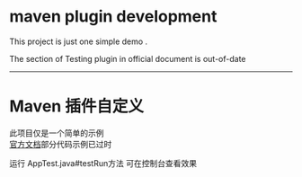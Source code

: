 # maven plugin development 


This project is just one simple demo .

The section of Testing plugin in official document is out-of-date

---

# Maven 插件自定义
此项目仅是一个简单的示例  
[官方文档](http://maven.apache.org/guides/introduction/introduction-to-plugins.html)部分代码示例已过时

运行 AppTest.java#testRun方法 可在控制台查看效果
